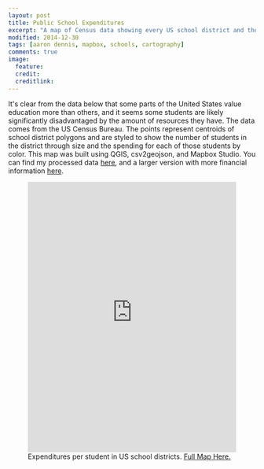 ```yaml
---
layout: post
title: Public School Expenditures
excerpt: "A map of Census data showing every US school district and the amount of funding that goes to their students."
modified: 2014-12-30
tags: [aaron dennis, mapbox, schools, cartography]
comments: true
image:
  feature: 
  credit: 
  creditlink: 
---
```

It's clear from the data below that some parts of the United States value education more than others, and it seems some students are likely significantly disadvantaged by the amount of resources they have. The data comes from the US Census Bureau. The points represent centroids of school district polygons and are styled to show the number of students in the district through size and the spending for each of those students by color. This map was built using QGIS, csv2geojson, and Mapbox Studio. You can find my processed data <a href="https://raw.githubusercontent.com/aaronpdennis/public-school-finances/master/school-district-data-small.csv">here</a>, and a larger version with more financial information <a href="https://raw.githubusercontent.com/aaronpdennis/public-school-finances/master/school-district-data.csv">here</a>.

<figure>
	<iframe width="100%" height="550px" frameBorder="0" src="https://a.tiles.mapbox.com/v4/aarondennis.a3832b50.html?access_token=pk.eyJ1IjoiYWFyb25kZW5uaXMiLCJhIjoiem5LLURoYyJ9.T3tswGTI5ve8_wE-a02cMw"></iframe>
	<figcaption>Expenditures per student in US school districts. <a href="https://api.tiles.mapbox.com/v4/aarondennis.a3832b50/page.html?access_token=pk.eyJ1IjoiYWFyb25kZW5uaXMiLCJhIjoiem5LLURoYyJ9.T3tswGTI5ve8_wE-a02cMw#5/37.370/-83.298">Full Map Here.</a></figcaption>
</figure>